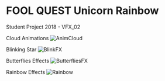 # FOOL QUEST Unicorn Rainbow
 Student Project 2018 - VFX_02

Cloud Animations
![AnimCloud](https://user-images.githubusercontent.com/43956936/70379017-0286db00-1928-11ea-9d14-c08eb28bd994.gif)

Blinking Star
![BlinkFX](https://user-images.githubusercontent.com/43956936/70379021-103c6080-1928-11ea-94d4-731aa9b7bf19.gif)

Butterflies Effects
![ButterfliesFX](https://user-images.githubusercontent.com/43956936/70379026-1c282280-1928-11ea-95e1-2a72acf87657.gif)

Rainbow Effects
![Rainbow](https://user-images.githubusercontent.com/43956936/70379033-2ea25c00-1928-11ea-9b7b-cc4374b4b9d2.gif)



